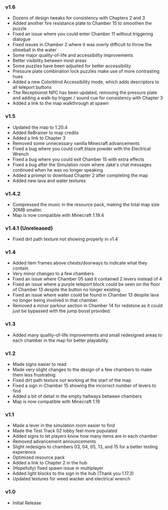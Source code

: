 ### v1.6
- Dozens of design tweaks for consistency with Chapters 2 and 3
- Added another fire resistance plate to Chamber 15 to smoothen the puzzle
- Fixed an issue where you could enter Chamber 11 without triggering dialogue
- Fixed issues in Chamber 2 where it was overly difficult to throw the slimeball in the water
- Some major quality-of-life and accessibility improvements
- Better visibility between most areas
- Some puzzles have been adjusted for better accessibility
- Pressure plate combination lock puzzles make use of more contrasting hues
- Added a new Colorblind Accessibility mode, which adds descriptors to all teleport buttons
- The Receptionist NPC has been updated, removing the pressure plate and adding a walk-by trigger / sound cue for consistency with Chapter 3
- Added a link to the map walkthrough at spawn

### v1.5
- Updated the map to 1.20.4
- Added ReBrainer to map credits
- Added a link to Chapter 3
- Removed some unnecessary vanilla Minecraft advancements
- Fixed a bug where you could craft blaze powder with the Electrical Wrench
- Fixed a bug where you could exit Chamber 15 with extra effects
- Fixed a bug after the Simulation room where Jake's chat messages continued when he was no longer speaking
- Added a prompt to download Chapter 2 after completing the map
- Added new lava and water textures

### v1.4.2
- Compressed the music in the resource pack, making the total map size 30MB smaller. 
- Map is now compatible with Minecraft 1.19.4

### v1.4.1 (Unreleased)
- Fixed dirt path texture not showing properly in v1.4

### v1.4
- Added item frames above chests/doorways to indicate what they contain.
- Very minor changes to a few chambers
- Fixed an issue where Chamber 05 said it contained 2 levers instead of 4
- Fixed an issue where a purple teleport block could be seen on the floor of Chamber 13 despite the button no longer existing.
- Fixed an issue where water could be found in Chamber 13 despite lava no longer being involved in that chamber.
- Removed a minor parkour section in Chamber 14 for redstone as it could just be bypassed with the jump boost provided.

### v1.3
- Added many quality-of-life improvements and small redesigned areas to each chamber in the map for better playability.

### v1.2
- Made signs easier to read
- Made very slight changes to the design of a few chambers to make them less frustrating
- Fixed dirt path texture not working at the start of the map 
- Fixed a sign in Chamber 15 showing the incorrect number of levers to find
- Added a bit of detail in the empty hallways between chambers
- Map is now compatible with Minecraft 1.19

### v1.1
- Made a lever in the simulation room easier to find
- Made the Test Track 02 lobby feel more populated
- Added signs to let players know how many items are in each chamber
- Removed advancement announcements
- Slight redesigns to chambers 03, 04, 05, 13, and 15 for a better testing experience
- Optimized resource pack
- Added a link to Chapter 2 in the hub
- (Hopefully) fixed spawn issue in multiplayer
- Added light blocks to the sign in the hub (Thank you 1.17.3)
- Updated textures for weed wacker and electrical wrench

### v1.0
- Initial Release